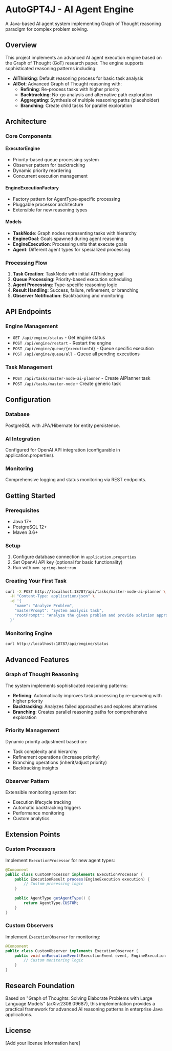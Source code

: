 # AutoGPT4J - AI Agent Engine

A Java-based AI agent system implementing Graph of Thought reasoning paradigm for complex problem solving.

## Overview

This project implements an advanced AI agent execution engine based on the Graph of Thought (GoT) research paper. The engine supports sophisticated reasoning patterns including:

- **AIThinking**: Default reasoning process for basic task analysis
- **AIGot**: Advanced Graph of Thought reasoning with:
  - **Refining**: Re-process tasks with higher priority
  - **Backtracking**: No-go analysis and alternative path exploration  
  - **Aggregating**: Synthesis of multiple reasoning paths (placeholder)
  - **Branching**: Create child tasks for parallel exploration

## Architecture

### Core Components

#### ExecutorEngine
- Priority-based queue processing system
- Observer pattern for backtracking
- Dynamic priority reordering
- Concurrent execution management

#### EngineExecutionFactory
- Factory pattern for AgentType-specific processing
- Pluggable processor architecture
- Extensible for new reasoning types

#### Models
- **TaskNode**: Graph nodes representing tasks with hierarchy
- **EngineGoal**: Goals spawned during agent reasoning
- **EngineExecution**: Processing units that execute goals
- **Agent**: Different agent types for specialized processing

### Processing Flow

1. **Task Creation**: TaskNode with initial AIThinking goal
2. **Queue Processing**: Priority-based execution scheduling
3. **Agent Processing**: Type-specific reasoning logic
4. **Result Handling**: Success, failure, refinement, or branching
5. **Observer Notification**: Backtracking and monitoring

## API Endpoints

### Engine Management
- `GET /api/engine/status` - Get engine status
- `POST /api/engine/restart` - Restart the engine
- `POST /api/engine/queue/{executionId}` - Queue specific execution
- `POST /api/engine/queue/all` - Queue all pending executions

### Task Management  
- `POST /api/tasks/master-node-ai-planner` - Create AIPlanner task
- `POST /api/tasks/master-node` - Create generic task

## Configuration

### Database
PostgreSQL with JPA/Hibernate for entity persistence.

### AI Integration
Configured for OpenAI API integration (configurable in application.properties).

### Monitoring
Comprehensive logging and status monitoring via REST endpoints.

## Getting Started

### Prerequisites
- Java 17+
- PostgreSQL 12+
- Maven 3.6+

### Setup
1. Configure database connection in `application.properties`
2. Set OpenAI API key (optional for basic functionality)
3. Run with `mvn spring-boot:run`

### Creating Your First Task
```bash
curl -X POST http://localhost:18787/api/tasks/master-node-ai-planner \
  -H "Content-Type: application/json" \
  -d '{
    "name": "Analyze Problem",
    "masterPrompt": "System analysis task",
    "rootPrompt": "Analyze the given problem and provide solution approaches"
  }'
```

### Monitoring Engine
```bash
curl http://localhost:18787/api/engine/status
```

## Advanced Features

### Graph of Thought Reasoning
The system implements sophisticated reasoning patterns:

- **Refining**: Automatically improves task processing by re-queueing with higher priority
- **Backtracking**: Analyzes failed approaches and explores alternatives
- **Branching**: Creates parallel reasoning paths for comprehensive exploration

### Priority Management
Dynamic priority adjustment based on:
- Task complexity and hierarchy
- Refinement operations (increase priority)
- Branching operations (inherit/adjust priority)
- Backtracking insights

### Observer Pattern
Extensible monitoring system for:
- Execution lifecycle tracking
- Automatic backtracking triggers
- Performance monitoring
- Custom analytics

## Extension Points

### Custom Processors
Implement `ExecutionProcessor` for new agent types:

```java
@Component
public class CustomProcessor implements ExecutionProcessor {
    public ExecutionResult process(EngineExecution execution) {
        // Custom processing logic
    }
    
    public AgentType getAgentType() {
        return AgentType.CUSTOM;
    }
}
```

### Custom Observers
Implement `ExecutionObserver` for monitoring:

```java
@Component  
public class CustomObserver implements ExecutionObserver {
    public void onExecutionEvent(ExecutionEvent event, EngineExecution execution) {
        // Custom monitoring logic
    }
}
```

## Research Foundation

Based on "Graph of Thoughts: Solving Elaborate Problems with Large Language Models" (arXiv:2308.09687), this implementation provides a practical framework for advanced AI reasoning patterns in enterprise Java applications.

## License

[Add your license information here] 